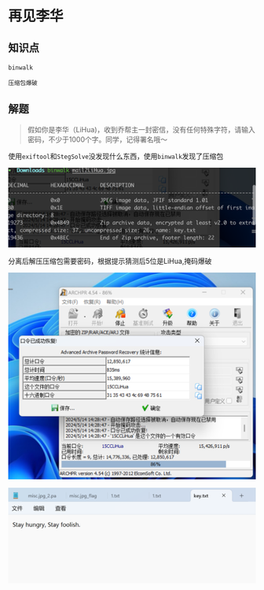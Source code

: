 # 再见李华

## 知识点

`binwalk`

`压缩包爆破`

## 解题

> 假如你是李华（LiHua)，收到乔帮主一封密信，没有任何特殊字符，请输入密码，不少于1000个字。同学，记得署名哦～

使用`exiftool`和`StegSolve`没发现什么东西，使用`binwalk`发现了压缩包

![](./img/再见李华-1.png)

分离后解压压缩包需要密码，根据提示猜测后5位是LiHua,掩码爆破

![](./img/再见李华-2.png)

![](./img/再见李华-3.png)